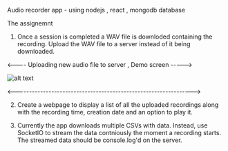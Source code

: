 Audio recorder app - using nodejs , react , mongodb database

The assignemnt

1. Once a session is completed a WAV file is downloded containing the recording. Upload the WAV file to a server instead of it being downloaded.



<----    Uploading new audio file to server , Demo screen   ----->


![alt text](https://github.com/snirfern/audio_recorder/edit/master/1.png)



<---------------------------------------------------------------->





2. Create a webpage to display a list of all the uploaded recordings along with the recording time, creation date and an option to play it.

3. Currently the app downloads multiple CSVs with data. Instead, use SocketIO to stream the data contniously the moment a recording starts. The streamed data should be console.log'd on the server.

